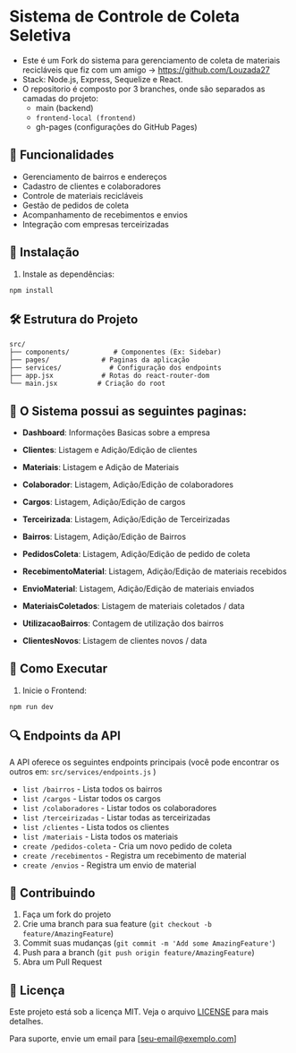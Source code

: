# Sistema de Controle de Coleta Seletiva

- Este é um Fork do sistema para gerenciamento de coleta de materiais recicláveis que fiz com um amigo -> https://github.com/Louzada27
- Stack: Node.js, Express, Sequelize e React.
- O repositorio é composto por 3 branches, onde são separados as camadas do projeto:
  - main (backend)
  - `frontend-local (frontend)`
  - gh-pages (configurações do GitHub Pages) 

## 🚀 Funcionalidades

- Gerenciamento de bairros e endereços
- Cadastro de clientes e colaboradores
- Controle de materiais recicláveis
- Gestão de pedidos de coleta
- Acompanhamento de recebimentos e envios
- Integração com empresas terceirizadas

## 🔧 Instalação

1. Instale as dependências:
```bash
npm install
```

## 🛠️ Estrutura do Projeto

```
src/
├── components/           # Componentes (Ex: Sidebar)
├── pages/             # Paginas da aplicação
├── services/            # Configuração dos endpoints
├── app.jsx            # Rotas do react-router-dom
└── main.jsx          # Criação do root
```

## 📃 O Sistema possui as seguintes paginas:

- **Dashboard**: Informações Basicas sobre a empresa
- **Clientes**: Listagem e Adição/Edição de clientes
- **Materiais**: Listagem e Adição de Materiais
- **Colaborador**: Listagem, Adição/Edição de colaboradores
- **Cargos**: Listagem, Adição/Edição de cargos
- **Terceirizada**: Listagem, Adição/Edição de Terceirizadas
- **Bairros**: Listagem, Adição/Edição de Bairros

- **PedidosColeta**: Listagem, Adição/Edição de pedido de coleta
- **RecebimentoMaterial**: Listagem, Adição/Edição de materiais recebidos
- **EnvioMaterial**: Listagem, Adição/Edição de materiais enviados

- **MateriaisColetados**: Listagem de materiais coletados / data
- **UtilizacaoBairros**: Contagem de utilização dos bairros
- **ClientesNovos**: Listagem de clientes novos / data

## 🚀 Como Executar

1. Inicie o Frontend:
```bash
npm run dev
```

## 🔍 Endpoints da API

A API oferece os seguintes endpoints principais (você pode encontrar os outros em: `src/services/endpoints.js` )

- `list /bairros` - Lista todos os bairros
- `list /cargos` - Listar todos os cargos
- `list /colaboradores` - Listar todos os colaboradores
- `list /terceirizadas` - Listar todas as terceirizadas
- `list /clientes` - Lista todos os clientes
- `list /materiais` - Lista todos os materiais
- `create /pedidos-coleta` - Cria um novo pedido de coleta
- `create /recebimentos` - Registra um recebimento de material
- `create /envios` - Registra um envio de material

## 🤝 Contribuindo

1. Faça um fork do projeto
2. Crie uma branch para sua feature (`git checkout -b feature/AmazingFeature`)
3. Commit suas mudanças (`git commit -m 'Add some AmazingFeature'`)
4. Push para a branch (`git push origin feature/AmazingFeature`)
5. Abra um Pull Request

## 📄 Licença

Este projeto está sob a licença MIT. Veja o arquivo [LICENSE](LICENSE) para mais detalhes.



Para suporte, envie um email para [seu-email@exemplo.com]
